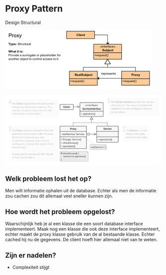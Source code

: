 # Proxy Pattern
Design
Structural

![](assets/class-diagram.png)

![](assets/concrete-class-diagram.png)

## Welk probleem lost het op?
Men wilt informatie ophalen uit de database. Echter als men de informatie zou cachen zou dit allemaal veel sneller
kunnen zijn.

## Hoe wordt het probleem opgelost?
Waarschijnlijk heb je al een klasse die een soort database interface implementeert. Maak nog een klasse die ook deze
interface implementeert, echter maakt de proxy klasse gebruik van de al bestaande klasse. Echter cached hij nu de gegevens.
De client hoeft hier allemaal niet van te weten.

## Zijn er nadelen?
- Complexiteit stijgt